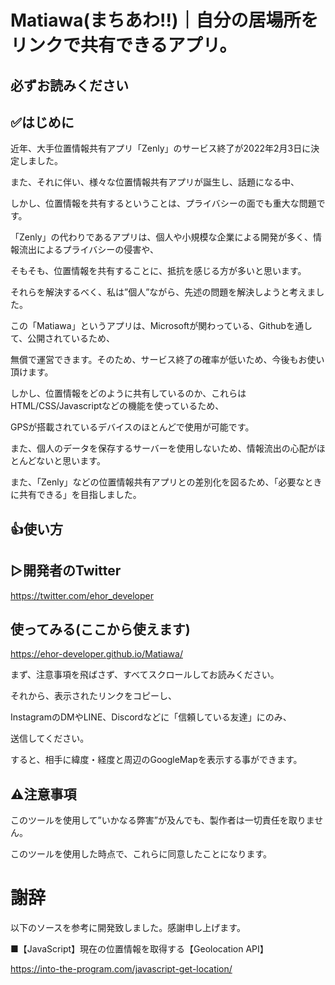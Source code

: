 # Matiawa(まちあわ!!)｜自分の居場所をリンクで共有できるアプリ。
## 必ずお読みください
## ✅はじめに
近年、大手位置情報共有アプリ「Zenly」のサービス終了が2022年2月3日に決定しました。

また、それに伴い、様々な位置情報共有アプリが誕生し、話題になる中、

しかし、位置情報を共有するということは、プライバシーの面でも重大な問題です。

「Zenly」の代わりであるアプリは、個人や小規模な企業による開発が多く、情報流出によるプライバシーの侵害や、

そもそも、位置情報を共有することに、抵抗を感じる方が多いと思います。

それらを解決するべく、私は”個人”ながら、先述の問題を解決しようと考えました。

この「Matiawa」というアプリは、Microsoftが関わっている、Githubを通して、公開されているため、

無償で運営できます。そのため、サービス終了の確率が低いため、今後もお使い頂けます。

しかし、位置情報をどのように共有しているのか、これらはHTML/CSS/Javascriptなどの機能を使っているため、

GPSが搭載されているデバイスのほとんどで使用が可能です。

また、個人のデータを保存するサーバーを使用しないため、情報流出の心配がほとんどないと思います。

また、「Zenly」などの位置情報共有アプリとの差別化を図るため、「必要なときに共有できる」を目指しました。

## 👍使い方
## ▷開発者のTwitter
https://twitter.com/ehor_developer

## 使ってみる(ここから使えます)
https://ehor-developer.github.io/Matiawa/

まず、注意事項を飛ばさず、すべてスクロールしてお読みください。

それから、表示されたリンクをコピーし、

InstagramのDMやLINE、Discordなどに「信頼している友達」にのみ、

送信してください。

すると、相手に緯度・経度と周辺のGoogleMapを表示する事ができます。

## ⚠注意事項
このツールを使用して”いかなる弊害”が及んでも、製作者は一切責任を取りません。

このツールを使用した時点で、これらに同意したことになります。

# 謝辞
以下のソースを参考に開発致しました。感謝申し上げます。

■【JavaScript】現在の位置情報を取得する【Geolocation API】

https://into-the-program.com/javascript-get-location/
